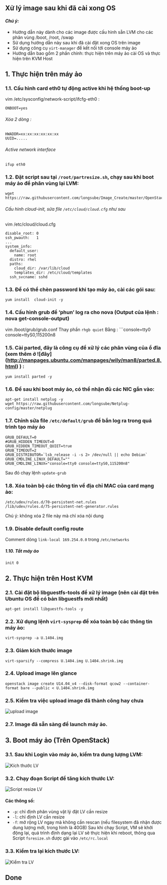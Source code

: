 ## Xử lý image sau khi đã cài xong OS
#### <i>Chú ý: </i>
 - Hướng dẫn này dành cho các image được cấu hình sẵn LVM cho các phân vùng /boot, /root, /swap
 - Sử dụng hướng dẫn này sau khi đã cài đặt xong OS trên image
 - Sử dụng công cụ `virt-manager` để kết nối tới console máy ảo
 - Hướng dẫn bao gồm 2 phần chính: thực hiện trên máy ảo cài OS và thực hiện trên KVM Host


## 1. Thực hiện trên máy ảo
### 1.1. Cấu hình card eth0 tự động active khi hệ thống boot-up
vim /etc/sysconfig/network-script/ifcfg-eth0 :
```
ONBOOT=yes
```

###### Xóa 2 dòng :
```
HWADDR=xx:xx:xx:xx:xx:xx
UUID=.....
```

###### Active network interface
```
ifup eth0
```

### 1.2. Đặt script sau tại `/root/partresize.sh`, chạy sau khi boot máy ảo để phân vùng lại LVM:
```
wget https://raw.githubusercontent.com/longsube/Image_Create/master/OpenStack%20Images/partresize.sh
```
###### Cấu hình cloud-init, sửa file `/etc/cloud/cloud.cfg` như sau
vim /etc/cloud/cloud.cfg
```
disable_root: 0
ssh_pwauth:   1
...
system_info:
  default_user:
    name: root
  distro: rhel
  paths:
    cloud_dir: /var/lib/cloud
    templates_dir: /etc/cloud/templates
  ssh_svcname: sshd
```

### 1.3. Để có thể chèn password khi tạo máy ảo, cài các gói sau:
```
yum install  cloud-init -y
```

### 1.4. Cấu hình grub để  ‘phun’ log ra cho nova (Output của lệnh : nova get-console-output)
vim /boot/grub/grub.conf
Thay phần ```rhgb quiet```
Bằng : ```console=tty0 console=ttyS0,115200n8

### 1.5. Cài parted, đây là công cụ để xử lý các phân vùng của ổ đĩa (xem thêm ở ![đây] (http://manpages.ubuntu.com/manpages/wily/man8/parted.8.html) ) :
```
yum install parted -y
```


### 1.6. Để sau khi boot máy ảo, có thể nhận đủ các NIC gắn vào:
```
apt-get install netplug -y
wget https://raw.githubusercontent.com/longsube/Netplug-config/master/netplug
```

### 1.7. Chỉnh sửa file `/etc/default/grub` để bắn log ra trong quá trình tạo máy ảo
```
GRUB_DEFAULT=0
#GRUB_HIDDEN_TIMEOUT=0
GRUB_HIDDEN_TIMEOUT_QUIET=true
GRUB_TIMEOUT=2
GRUB_DISTRIBUTOR=`lsb_release -i -s 2> /dev/null || echo Debian`
GRUB_CMDLINE_LINUX_DEFAULT=""
GRUB_CMDLINE_LINUX="console=tty0 console=ttyS0,115200n8"
```
Sau đó chạy lệnh
`update-grub`

### 1.8. Xóa toàn bộ các thông tin về địa chỉ MAC của card mạng ảo:
```
/etc/udev/rules.d/70-persistent-net.rules
/lib/udev/rules.d/75-persistent-net-generator.rules
```
Chú ý: không xóa 2 file này mà chỉ xóa nội dung 

### 1.9. Disable default config route

Comment dòng `link-local 169.254.0.0` trong `/etc/networks`


##### 1.10. Tắt máy ảo 
```
init 0
```

## 2. Thực hiện trên Host KVM
### 2.1. Cài đặt bộ libguestfs-tools để xử lý image (nên cài đặt trên Ubuntu OS để có bản libguestfs mới nhất)
```
apt-get install libguestfs-tools -y
```

### 2.2. Xử dụng lệnh `virt-sysprep` để xóa toàn bộ các thông tin máy ảo:
```
virt-sysprep -a U.1404.img
```

### 2.3. Giảm kích thước image
```
virt-sparsify --compress U.1404.img U.1404.shrink.img
```

### 2.4. Upload image lên glance
```
openstack image create U14.04_v4 --disk-format qcow2 --container-format bare --public < U.1404.shrink.img
```

### 2.5. Kiểm tra việc upload image đã thành công hay chưa

![upload image](/images/u1404/u1404_1.jpg)


### 2.7. Image đã sẵn sàng để launch máy ảo.

## 3. Boot máy ảo (Trên OpenStack)
### 3.1. Sau khi Login vào máy ảo, kiểm tra dung lượng LVM:
![Kích thước LV](http://image.prntscr.com/image/01d22f9e01e446bc8af7808ca8f42215.jpg)

### 3.2. Chạy đoạn Script để tăng kích thước LV:
![Script resize LV](http://image.prntscr.com/image/a9865f3312fa4ebe9930e66de311c196.jpg)
#### Các thông số:
- `-p`: chỉ định phân vùng vật lý đặt LV cần resize
- `-l`: chỉ định LV cần resize
- `-f`: mở rộng LV ngay mà không cần rescan (nếu filesystem đã nhận được dung lượng mới, trong hình là 40GB)
Sau khi chạy Script, VM sẽ khởi động lại, quá trình định dạng lại LV sẽ thực hiện khi reboot, thông qua Script `fsresize.sh` được gài vào `/etc/rc.local`

### 3.3. Kiểm tra lại kích thước LV:
![Kiểm tra LV](http://image.prntscr.com/image/c3402824909a41a29a5b4e74e8f367eb.jpg)


## Done